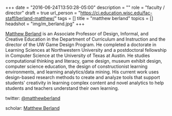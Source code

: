 +++
date = "2016-06-24T13:50:28-05:00"
description = ""
role = "faculty / director"
draft = true
url_person = "https://ci.education.wisc.edu/fac-staff/berland-matthew/"
tags = []
title = "matthew berland"
topics = []
headshot = "img/m_berland.jpg"
+++

[Matthew Berland](https://ci.education.wisc.edu/ci/people/faculty/matthew-berland) is an Associate Professor of Design, Informal, and Creative Education in the Department of Curriculum and Instruction and the director of the UW Game Design Program. He completed a doctorate in Learning Sciences at Northwestern University and a postdoctoral fellowship in Computer Science at the University of Texas at Austin. He studies computational thinking and literacy, game design, museum exhibit design, computer science education, the design of constructionist learning environments, and learning analytics/data mining. His current work uses design-based research methods to create and analyze tools that support students' creativity in learning complex content and novel analytics to help students and teachers understand their own learning.

twitter: [@matthewberland](https://twitter.com/matthewberland)

scholar: [Matthew Berland](https://scholar.google.com/citations?user=91X3w90AAAAJ&hl=en&oi=ao)
